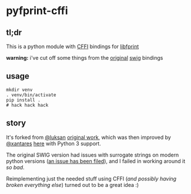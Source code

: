 pyfprint-cffi
=============

tl;dr
-----
This is a python module with [CFFI](https://cffi.readthedocs.org/en/latest/) bindings for [libfprint](http://www.freedesktop.org/wiki/Software/fprint/libfprint/)

**warning:** i've cut off some things from the [original](https://github.com/xantares/pyfprint) [swig](https://github.com/swig/swig) bindings

usage
-----

	mkdir venv
	. venv/bin/activate
	pip install .
	# hack hack hack

story
-----

It's forked from [@luksan](https://github.com/luksan) [original work](https://github.com/luksan/pyfprint),
which was then improved by [@xantares](https://github.com/xantares) [here](https://github.com/xantares/pyfprint) with Python 3 support.

The original SWIG version had issues with surrogate strings on modern python versions ([an issue has been filed](https://github.com/swig/swig/issues/222)), and I failed in working around it *so bad*.

Reimplementing just the needed stuff using CFFI (*and possibly having broken everything else*) turned out to be a great idea :)
